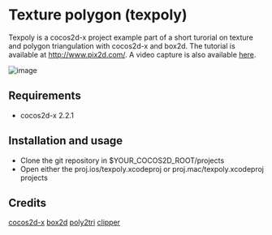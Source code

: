 Texture polygon (texpoly)
=========================

Texpoly is a cocos2d-x project example part of a short turorial on texture and polygon triangulation with cocos2d-x and box2d. The tutorial is available at http://www.pix2d.com/. A video capture is also available [here](https://www.youtube.com/watch?v=hmXwtyvJk_c).

![image](https://raw2.github.com/pix2dgames/texpoly/master/Resources/example.png)

## Requirements

* cocos2d-x 2.2.1

## Installation and usage
* Clone the git repository in $YOUR_COCOS2D_ROOT/projects
* Open either the proj.ios/texpoly.xcodeproj or proj.mac/texpoly.xcodeproj projects

## Credits
[cocos2d-x](http://www.cocos2d-x.org/)
[box2d](http://box2d.org/)
[poly2tri](https://code.google.com/p/poly2tri/)
[clipper](http://www.angusj.com/delphi/clipper.php)
